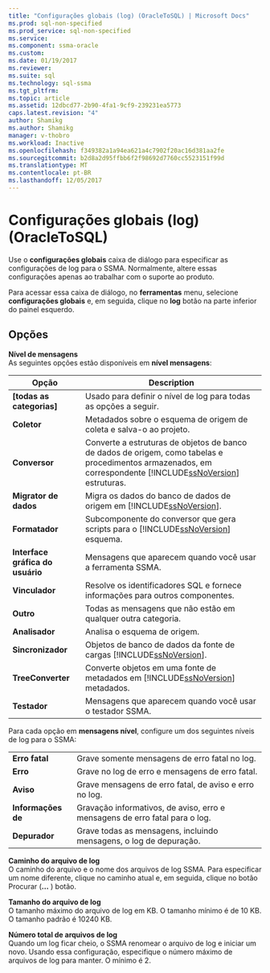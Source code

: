 ```yaml
---
title: "Configurações globais (log) (OracleToSQL) | Microsoft Docs"
ms.prod: sql-non-specified
ms.prod_service: sql-non-specified
ms.service: 
ms.component: ssma-oracle
ms.custom: 
ms.date: 01/19/2017
ms.reviewer: 
ms.suite: sql
ms.technology: sql-ssma
ms.tgt_pltfrm: 
ms.topic: article
ms.assetid: 12dbcd77-2b90-4fa1-9cf9-239231ea5773
caps.latest.revision: "4"
author: Shamikg
ms.author: Shamikg
manager: v-thobro
ms.workload: Inactive
ms.openlocfilehash: f349382a1a94ea621a4c7902f20ac16d381aa2fe
ms.sourcegitcommit: b2d8a2d95ffbb6f2f98692d7760cc5523151f99d
ms.translationtype: MT
ms.contentlocale: pt-BR
ms.lasthandoff: 12/05/2017
---
```

# <a name="global-settings-logging-oracletosql"></a>Configurações globais (log) (OracleToSQL)
Use o **configurações globais** caixa de diálogo para especificar as configurações de log para o SSMA. Normalmente, altere essas configurações apenas ao trabalhar com o suporte ao produto.  
  
Para acessar essa caixa de diálogo, no **ferramentas** menu, selecione **configurações globais** e, em seguida, clique no **log** botão na parte inferior do painel esquerdo.  
  
## <a name="options"></a>Opções  
**Nível de mensagens**  
As seguintes opções estão disponíveis em **nível mensagens**:  
  
|Opção|Description|  
|----------|---------------|  
|**[todas as categorias]**|Usado para definir o nível de log para todas as opções a seguir.|  
|**Coletor**|Metadados sobre o esquema de origem de coleta e salva-o ao projeto.|  
|**Conversor**|Converte a estruturas de objetos de banco de dados de origem, como tabelas e procedimentos armazenados, em correspondente [!INCLUDE[ssNoVersion](../../includes/ssnoversion_md.md)] estruturas.|  
|**Migrator de dados**|Migra os dados do banco de dados de origem em [!INCLUDE[ssNoVersion](../../includes/ssnoversion_md.md)].|  
|**Formatador**|Subcomponente do conversor que gera scripts para o [!INCLUDE[ssNoVersion](../../includes/ssnoversion_md.md)] esquema.|  
|**Interface gráfica do usuário**|Mensagens que aparecem quando você usar a ferramenta SSMA.|  
|**Vinculador**|Resolve os identificadores SQL e fornece informações para outros componentes.|  
|**Outro**|Todas as mensagens que não estão em qualquer outra categoria.|  
|**Analisador**|Analisa o esquema de origem.|  
|**Sincronizador**|Objetos de banco de dados da fonte de cargas [!INCLUDE[ssNoVersion](../../includes/ssnoversion_md.md)].|  
|**TreeConverter**|Converte objetos em uma fonte de metadados em [!INCLUDE[ssNoVersion](../../includes/ssnoversion_md.md)] metadados.|  
|**Testador**|Mensagens que aparecem quando você usar o testador SSMA.|  
  
Para cada opção em **mensagens nível**, configure um dos seguintes níveis de log para o SSMA:  
  
|||  
|-|-|  
|**Erro fatal**|Grave somente mensagens de erro fatal no log.|  
|**Erro**|Grave no log de erro e mensagens de erro fatal.|  
|**Aviso**|Grave mensagens de erro fatal, de aviso e erro no log.|  
|**Informações de**|Gravação informativos, de aviso, erro e mensagens de erro fatal para o log.|  
|**Depurador**|Grave todas as mensagens, incluindo mensagens, o log de depuração.|  
  
**Caminho do arquivo de log**  
O caminho do arquivo e o nome dos arquivos de log SSMA. Para especificar um nome diferente, clique no caminho atual e, em seguida, clique no botão Procurar (**...** ) botão.  
  
**Tamanho do arquivo de log**  
O tamanho máximo do arquivo de log em KB. O tamanho mínimo é de 10 KB. O tamanho padrão é 10240 KB.  
  
**Número total de arquivos de log**  
Quando um log ficar cheio, o SSMA renomear o arquivo de log e iniciar um novo. Usando essa configuração, especifique o número máximo de arquivos de log para manter. O mínimo é 2.  
  
